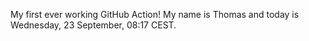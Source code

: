 My first ever working GitHub Action!
My name is Thomas and today is Wednesday, 23 September, 08:17 CEST. 
